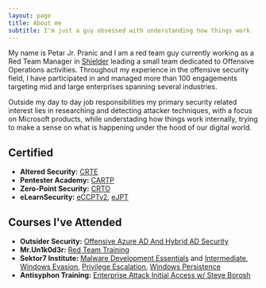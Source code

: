 ```yaml
---
layout: page
title: About me
subtitle: I'm just a guy obsessed with understanding how things work
---
```


My name is Petar Jr. Pranic and I am a red team guy currently working as a Red Team Manager in [Shielder](https://www.shielder.com) leading a small team dedicated to Offensive Operations activities.
Throughout my experience in the offensive security field, I have participated in and managed more than 100 engagements targeting mid and large enterprises spanning several industries.<br>

Outside my day to day job responsibilities my primary security related interest lies in researching and detecting attacker techniques, with a focus on Microsoft products, while understading how things work internally, trying to make a sense on what is happening under the hood of our digital world.  

## Certified

- **Altered Security:** [CRTE](https://www.credential.net/9c446c35-f958-4046-89db-e99758da67ce)
- **Pentester Academy:** [CARTP](https://www.credential.net/bfac5619-a21a-454a-92ad-3436ba66ab27)
- **Zero-Point Security:** [CRTO](https://eu.badgr.com/public/assertions/gdSkuexmRvGDj4ip47eGXA)
- **eLearnSecurity:** [eCCPTv2](https://drive.google.com/file/d/1RcSxr-e3wnr4tX7mYYOeCxcQi94yThdH/view), [eJPT](https://drive.google.com/file/d/1vC4DP8abT-CJffV0VBeZ-7Tnef-s0hNm/view)

## Courses I've Attended
- **Outsider Security:** [Offensive Azure AD And Hybrid AD Security](https://drive.google.com/file/d/1qebk-apOj3-QUuKKGgRafmyGs-5gLVSK/view)
- **Mr.Un1k0d3r:** [Red Team Training](https://drive.google.com/file/d/1_OM_VyE1w2_i2eizUoXnHS-ROJN1FkRG/view)
- **Sektor7 Institute:** [Malware Development Essentials](https://drive.google.com/file/d/1wWxDtkv3wqytcqOvPXBmQWyrafNVSb1w/view) and [Intermediate](https://drive.google.com/file/d/1o5Mw1qDAlzZFXz_v1TmNaz1-coELRVUa/view), [Windows Evasion](https://drive.google.com/file/d/1__TN5DXjTPDZyq7O0YHc5ZIHKK70UCGr/view), [Privilege Escalation](https://drive.google.com/file/d/1Q3cA-_X_tFXLbVhTu5oHojErDC8cwwjn/view), [Windows Persistence](https://drive.google.com/file/d/1YYKlCAxZDgSEi-LAojv4wiENSw2aEShH/view)
- **Antisyphon Training:** [Enterprise Attack Initial Access w/ Steve Borosh](https://drive.google.com/file/d/1s5vmo2c7H9g6GO77WRhJ85PsLvePxRxw/view)
